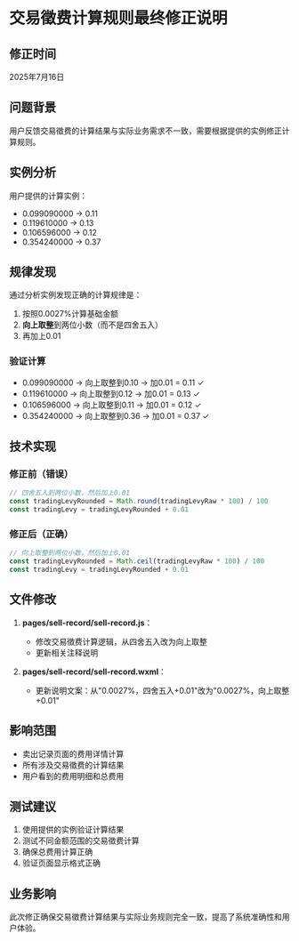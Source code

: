 # 交易徵费计算规则最终修正说明

## 修正时间
2025年7月16日

## 问题背景
用户反馈交易徵费的计算结果与实际业务需求不一致，需要根据提供的实例修正计算规则。

## 实例分析
用户提供的计算实例：
- 0.099090000 → 0.11
- 0.119610000 → 0.13
- 0.106596000 → 0.12
- 0.354240000 → 0.37

## 规律发现
通过分析实例发现正确的计算规律是：
1. 按照0.0027%计算基础金额
2. **向上取整**到两位小数（而不是四舍五入）
3. 再加上0.01

### 验证计算
- 0.099090000 → 向上取整到0.10 → 加0.01 = 0.11 ✓
- 0.119610000 → 向上取整到0.12 → 加0.01 = 0.13 ✓
- 0.106596000 → 向上取整到0.11 → 加0.01 = 0.12 ✓
- 0.354240000 → 向上取整到0.36 → 加0.01 = 0.37 ✓

## 技术实现
### 修正前（错误）
```javascript
// 四舍五入到两位小数，然后加上0.01
const tradingLevyRounded = Math.round(tradingLevyRaw * 100) / 100
const tradingLevy = tradingLevyRounded + 0.01
```

### 修正后（正确）
```javascript
// 向上取整到两位小数，然后加上0.01
const tradingLevyRounded = Math.ceil(tradingLevyRaw * 100) / 100
const tradingLevy = tradingLevyRounded + 0.01
```

## 文件修改
1. **pages/sell-record/sell-record.js**：
   - 修改交易徵费计算逻辑，从四舍五入改为向上取整
   - 更新相关注释说明

2. **pages/sell-record/sell-record.wxml**：
   - 更新说明文案：从"0.0027%，四舍五入+0.01"改为"0.0027%，向上取整+0.01"

## 影响范围
- 卖出记录页面的费用详情计算
- 所有涉及交易徵费的计算结果
- 用户看到的费用明细和总费用

## 测试建议
1. 使用提供的实例验证计算结果
2. 测试不同金额范围的交易徵费计算
3. 确保总费用计算正确
4. 验证页面显示格式正确

## 业务影响
此次修正确保交易徵费计算结果与实际业务规则完全一致，提高了系统准确性和用户体验。

